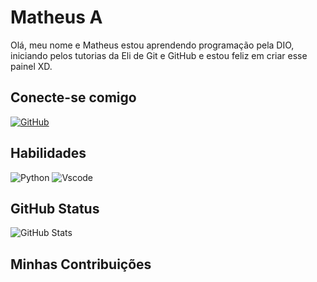 # Matheus A
Olá, meu nome e Matheus estou aprendendo programação pela DIO, iniciando pelos tutorias da Eli de Git e GitHub e estou feliz em criar esse painel XD.
## Conecte-se comigo
[![GitHub](https://img.shields.io/badge/GitHub-360e54?style=for-the-badge&logo=github&logoColor=white)](https://github.com/MatheusArry)

## Habilidades

![Python](https://img.shields.io/badge/python-360e54?style=for-the-badge&logo=python&logoColor=2e9c39)
![Vscode](https://img.shields.io/badge/Vscode-360e54?style=for-the-badge&logo=visual-studio-code&logoColor=0640e4)

## GitHub Status
![GitHub Stats](https://github-readme-stats.vercel.app/api?username=MatheusArry&theme=transparent&bg_color=360e54&border_color=30A3DC&show_icons=true&icon_color=17ecfd&title_color=Ce1404&text_color=0480ce)
## Minhas Contribuições
